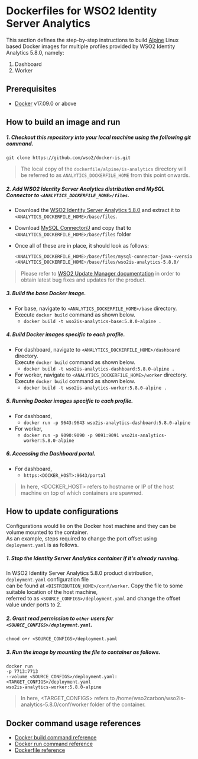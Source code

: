 # Dockerfiles for WSO2 Identity Server Analytics #

This section defines the step-by-step instructions to build [Alpine](https://hub.docker.com/_/alpine/) Linux based Docker images for multiple profiles
provided by WSO2 Identity Analytics 5.8.0, namely:<br>

1. Dashboard
2. Worker

## Prerequisites

* [Docker](https://www.docker.com/get-docker) v17.09.0 or above

## How to build an image and run
##### 1. Checkout this repository into your local machine using the following git command.

```
git clone https://github.com/wso2/docker-is.git
```

>The local copy of the `dockerfile/alpine/is-analytics` directory will be referred to as `ANALYTICS_DOCKERFILE_HOME` from this point onwards.

##### 2. Add WSO2 Identity Server Analytics distribution and MySQL Connector to `<ANALYTICS_DOCKERFILE_HOME>/files`.

- Download the [WSO2 Identity Server Analytics 5.8.0](https://wso2.com/identity-and-access-management/install/analytics/)
and extract it to `<ANALYTICS_DOCKERFILE_HOME>/base/files`.
- Download [MySQL Connector/J](https://downloads.mysql.com/archives/c-j) and copy that to `<ANALYTICS_DOCKERFILE_HOME>/base/files` folder <br>
- Once all of these are in place, it should look as follows:

  ```bash
  <ANALYTICS_DOCKERFILE_HOME>/base/files/mysql-connector-java-<version>-bin.jar
  <ANALYTICS_DOCKERFILE_HOME>/base/files/wso2is-analytics-5.8.0/
  ```

>Please refer to [WSO2 Update Manager documentation](https://docs.wso2.com/display/WUM300/WSO2+Update+Manager)
in order to obtain latest bug fixes and updates for the product.

##### 3. Build the base Docker image.

- For base, navigate to `<ANALYTICS_DOCKERFILE_HOME>/base` directory. <br>
  Execute `docker build` command as shown below.
    + `docker build -t wso2is-analytics-base:5.8.0-alpine .`
    
##### 4. Build Docker images specific to each profile.

- For dashboard, navigate to `<ANALYTICS_DOCKERFILE_HOME>/dashboard` directory. <br>
  Execute `docker build` command as shown below.
    + `docker build -t wso2is-analytics-dashboard:5.8.0-alpine .`
- For worker, navigate to `<ANALYTICS_DOCKERFILE_HOME>/worker` directory. <br>
  Execute `docker build` command as shown below.
    + `docker build -t wso2is-analytics-worker:5.8.0-alpine .`
    
##### 5. Running Docker images specific to each profile.

- For dashboard,
    + `docker run -p 9643:9643 wso2is-analytics-dashboard:5.8.0-alpine`
- For worker,
    + `docker run -p 9090:9090 -p 9091:9091 wso2is-analytics-worker:5.8.0-alpine`
    
##### 6. Accessing the Dashboard portal.

- For dashboard,
    + `https:<DOCKER_HOST>:9643/portal`
    
>In here, <DOCKER_HOST> refers to hostname or IP of the host machine on top of which containers are spawned.

## How to update configurations

Configurations would lie on the Docker host machine and they can be volume mounted to the container. <br>
As an example, steps required to change the port offset using `deployment.yaml` is as follows.

##### 1. Stop the Identity Server Analytics container if it's already running.

In WSO2 Identity Server Analytics 5.8.0 product distribution, `deployment.yaml` configuration file <br>
can be found at `<DISTRIBUTION_HOME>/conf/worker`. Copy the file to some suitable location of the host machine, <br>
referred to as `<SOURCE_CONFIGS>/deployment.yaml` and change the offset value under ports to 2.

##### 2. Grant read permission to `other` users for `<SOURCE_CONFIGS>/deployment.yaml`.
```
chmod o+r <SOURCE_CONFIGS>/deployment.yaml
```

##### 3. Run the image by mounting the file to container as follows.
```
docker run 
-p 7713:7713
--volume <SOURCE_CONFIGS>/deployment.yaml:<TARGET_CONFIGS>/deployment.yaml
wso2is-analytics-worker:5.8.0-alpine
```

>In here, <TARGET_CONFIGS> refers to /home/wso2carbon/wso2is-analytics-5.8.0/conf/worker folder of the container.

## Docker command usage references

* [Docker build command reference](https://docs.docker.com/engine/reference/commandline/build/)
* [Docker run command reference](https://docs.docker.com/engine/reference/run/)
* [Dockerfile reference](https://docs.docker.com/engine/reference/builder/)
